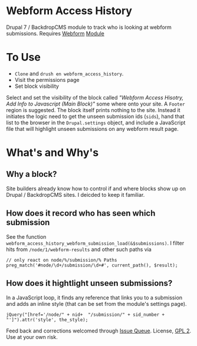 # Webform Access History
Drupal 7 / BackdropCMS module to track who is looking at webform submissions. Requires [Webform](https://www.drupal.org/project/webform) [Module](https://backdropcms.org/project/webform)

# To Use
- `Clone` and `drush en webform_access_history`.
- Visit the permissions page
- Set block visibility

Select and set the visibility of the block called *"Webform Access Hisotry, Add Info to Javascript (Main Block)"* some where onto your site. A `Footer` region is suggested. The block itself prints nothing to the site. Instead it initiates the logic need to get the unseen submission ids (`sids`), hand that list to the browser in the `Drupal.settings` object, and include a JavaScript file that will highlight unseen submissions on any webform result page. 

# What's and Why's

## Why a block?
Site builders already know how to control if and where blocks show up on Drupal / BackdropCMS sites. I deicded to keep it familiar. 

## How does it record who has seen which submission
See the function `webform_access_history_webform_submission_load(&$submissions)`. I filter hits from `/node/1/webform-results` and other such paths via 

```
// only react on node/%/submission/% Paths
preg_match('#node/\d+/submission/\d+#', current_path(), $result);
```
## How does it hightlight unseen submissions?
In a JavaScript loop, it finds any reference that links you to a submission and adds an inline style (that can be set from the module's settings page). 

```
jQuery("[href='/node/" + nid+  "/submission/" + sid_number + "']").attr('style', the_style);
```

Feed back and corrections welcomed through [Issue Queue](https://github.com/rgoodie/webform_access_history/issues). License, [GPL 2](https://www.gnu.org/licenses/gpl-2.0.html). Use at your own risk. 
